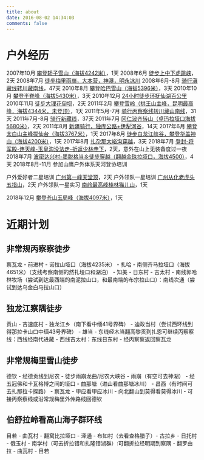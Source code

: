 ```yaml
---
title: about
date: 2016-08-02 14:34:03
comments: false
---
```


# 户外经历
2007年10月      [攀登轿子雪山（海拔4242米）](http://blog.sina.com.cn/s/blog_6e29ec500100nq3n.html)，1天
2008年6月       [徒步上中下虎跳峡](http://blog.sina.com.cn/s/blog_6e29ec500100nq37.html)，2天
2008年7月       [徒步梅里雨崩，大本营，神瀑，明永冰川](http://blog.sina.com.cn/s/blog_6e29ec500100nq2c.html)
2008年6月-8月   [骑行滇藏线转川藏南线](http://blog.sina.com.cn/s/blog_6e29ec500100nq1a.html)，47天
2010年8月       [攀登哈巴雪山（海拔5396米）](http://blog.sina.com.cn/s/blog_6e29ec500100nq33.html)，3天
2010年10月      [攀登半脊峰（海拔5430米）](http://bbs.8264.com/thread-534373-1-1.html)，3天
2010年12月      [24小时徒步环抚仙湖百公里](http://blog.sina.com.cn/s/blog_6e29ec500100o0lb.html)
2010年11月      [徒步大理花甸坝](http://www.a-trip.com/tracks/view/64607)，2天
2011年2月       [攀登雪岭（拱王山主峰，昆明最高峰，海拔4344米，未登顶）](http://blog.sina.com.cn/s/blog_6e29ec500100pu8w.html)，1天
2011年5月-7月   [骑行丙察察线转川藏山南线](http://blog.sina.com.cn/s/blog_6e29ec500100tonz.html)，31天
2011年7月-8月   [骑行新藏线](http://blog.sina.com.cn/s/blog_6e29ec500100v2oj.html)，37天
2011年7月       [冈仁波齐转山（卓玛拉垭口海拔5680米）](http://blog.sina.com.cn/s/blog_6e29ec500100wgd5.html)，2天
2011年8月       [新疆骑行，独库公路+伊犁河谷](http://blog.sina.com.cn/s/blog_6e29ec500100xklp.html)，14天
2017年6月       [攀登太白山主峰拔仙台（海拔3767米）](https://www.google.com/maps/d/viewer?mid=16aCW7I8J6e-aI-eC-c4HnDTckys&usp=sharing)，1天
2017年8月       [徒步白龙江峡谷，攀登华盖神山（海拔4200米）](https://www.google.com/maps/d/viewer?mid=1RPn9rfhkYzEC-qMcoVpdR5VubZg&usp=sharing)，1天
2017年8月       [扎尕那大峪沟穿越](https://drive.google.com/open?id=1KsT_8RFhGzpiQp8jEEl9Aa6KT4g&usp=sharing)，3天
2018年7月	[登封-将军殿-连天峰-玉皇沟没法走-折返少林寺下](http://www.2bulu.com/track/track_detail.htm?trackId=y/T80hoCPI8=)，2天，意外在山上无装备度过一夜
2018年7月	[波密达兴村-墨脱格当乡徒步穿越（翻越金珠拉垭口，海拔4500）](http://tieba.baidu.com/p/5839789551?pid=121450432912&cid=0#121450432912)，4天
2018年8月-11月	参加山鹰户外体系天河登协培训

户外爱好者二星培训  [广州第一峰天堂顶](http://www.2bulu.com/track/t-6840676.htm)，2天
户外领队一星培训  [广州从化老虎头五指山](http://www.2bulu.com/track/t-6461793.htm)，2天
户外领队一星实习  [南岭最高峰桂林猫儿山](http://www.2bulu.com/track/t-6826179.htm)，1天

2018年12月	[攀登苍山玉局峰（海拔4097米）](http://www.2bulu.com/track/t-6904851.htm)，1天

# 近期计划
## 非常规丙察察徒步
察瓦龙 - 前进村 - 诺拉山垭口（海拔4235米） - 扎哈 - 南侧齐马拉垭口（海拔4651米）（支线考察南侧的然扎垭口和湖泊） - 知美 - 日东村 - 吉太村 - 南线郭哈林牧场（尝试到达最西端的南泥拉山口，和最南端的布宗拉山口）：南线次通（尝试到达乌金白马拉山口）

## 独龙江察隅徒步
贡山 - 吉速底村 - 独龙江乡（南下看中缅41号界碑） - 迪政当村（尝试西环线到得那拉卡山口中缅43号界碑） - 雄当 - 东线经木当翻高黎贡到扎恩可继续丙察察线：西线经南代进藏 - 西线吉太村：东线日东村 - 经丙察察返回察瓦龙

## 非常规梅里雪山徒步
德钦 - 经德贡线到尼农 - 徒步雨崩龙曲/尼农大峡谷 - 雨崩（有空可去神湖） - 经五冠佛和卡瓦格博之间的垭口 - 曲那塘（进山看曲那塘冰川） - 昌西（有时间可去扎那拉卡探路） - 察瓦龙 - 甲应看甲应冰川 - 向北翻山到莫得看莫得冰川 - 可接丙察察线或沿常规梅里外传路线回德钦

## 伯舒拉岭看高山海子群环线
目若 - 曲瓦村 - 翻窝比拉垭口 - 泽通 - 布如村（去看查格腊子）- 古拉乡 - 日托村 - 俄玉村 - 南学村（可去折拉错和扎隆错湖群）:可翻折拉经明期到察隅 - 翻罗由拉 - 曲瓦村 - 目若
